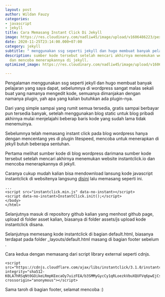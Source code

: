 ```yaml
---
layout: post
author: Wildan Fauzy
categories:
- javascript
- jekyll
title: Cara Memasang Instant Click Di Jekyll
image: https://res.cloudinary.com/nadliw45/image/upload/v1606486223/pexels-george-becker-374918_ggutup.jpg
date: 2020-11-25T23:14:00.000+07:00
category: jekyll
subtitle: " menggunakan ssg seperti jekyll dan hugo membuat banyak pelajaran"
description: sumber kode tersebut setelah mencari akhirnya menemukan website instantclick.io
  dan mencoba menerapkannya di jekyll.
optimized_image: https://res.cloudinary.com/nadliw45/image/upload/v1606486223/pexels-george-becker-374918_ggutup.jpg

---
```

Pengalaman menggunakan ssg seperti jekyll dan hugo membuat banyak pelajaran yang saya dapat, sebelumnya di wordpress sangat malas sekali buat yang namanya mengedit kode, semuanya dimanjakan dengan namanya plugin, yah apa yang kalian butuhkan ada plugin-nya.

Dari yang simple sampai yang rumit semua tersedia, gratis sampai berbayar pun tersedia banyak, setelah menggunakan blog static untuk blog pribadi akhirnya mulai menjelajahi beberap baris kode yang sudah lama tidak menemuinya.

Sebelumnya telah memasang instant click pada blog wordpress hanya dengan mencentang yes di plugin litespeed, mencoba untuk menerapkan di jekyll butuh beberapa sentuhan.

Pertama melihat sumber kode di blog wordpress darimana sumber kode tersebut setelah mencari akhirnya menemukan website instantclick.io dan mencoba menerapkannya di jekyll.

Caranya cukup mudah kalian bisa mendownload lansung kode javascript instantclick di websitenya langsung [disini](http://instantclick.io/v3.1.0/instantclick.min.js "instant cick") lalu memasang seperti ini.

    ...
    <script src="instantclick.min.js" data-no-instant></script>
    <script data-no-instant>InstantClick.init();</script>
    </body>
    </html>

Selanjutnya masuk di repository github kalian yang menhost github page, upload di folder asset kalian, biasanya di folder assets/js upload kode instantclick  disana.

Selanjutnya memesang kode instantclick di bagian default.html, biasanya terdapat pada folder _layouts/default.html masang di bagian footer sebelum </body>.

Cara kedua dengan memasang dari script library external seperti cdnjs.

    <script src="https://cdnjs.cloudflare.com/ajax/libs/instantclick/3.1.0/instantclick.min.js" integrity="sha512-K0LA7hRSqNt0GOikeLRmpKEecaOy7uizFEA/b3SMMyGycCy1qRLoezkVbuXQUFVq6pwEjCszMCn3TT4dRRie+g==" crossorigin="anonymous"></script>

Sama taroh di bagian footer, selamat mencoba :)